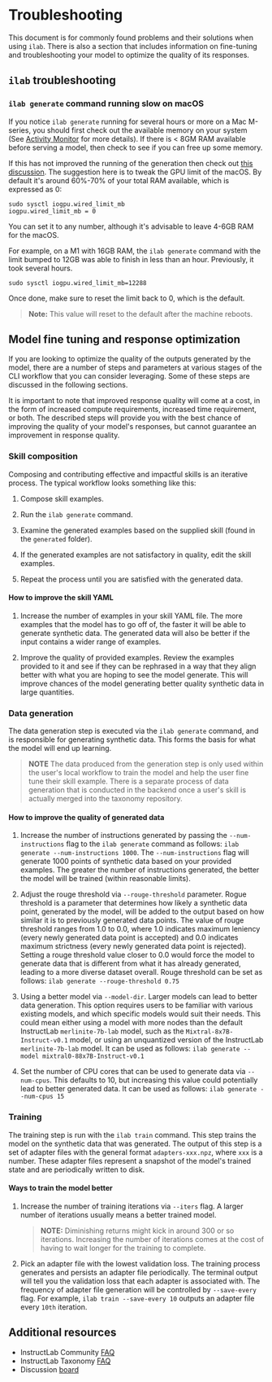 # Troubleshooting

This document is for commonly found problems and their solutions when using `ilab`. There is also a section that includes information on fine-tuning and troubleshooting your model to optimize the quality of its responses.

## `ilab` troubleshooting

### `ilab generate` command running slow on macOS

If you notice `ilab generate` running for several hours or more on a Mac M-series, you should first check out the available memory on your system (See [Activity Monitor](https://support.apple.com/en-ie/guide/activity-monitor/welcome/mac) for more details). If there is < 8GM RAM available before serving a model, then check to see if you can free up some memory.

If this has not improved the running of the generation then check out [this discussion](https://github.com/ggerganov/llama.cpp/discussions/2182#discussioncomment-7698315). The suggestion here is to tweak the GPU limit of the macOS. By default it's around 60%-70% of your total RAM available, which is expressed as 0:

```shell
sudo sysctl iogpu.wired_limit_mb
iogpu.wired_limit_mb = 0
```

You can set it to any number, although it's advisable to leave 4-6GB RAM for the macOS.

For example, on a M1 with 16GB RAM, the `ilab generate` command with the limit bumped to
12GB was able to finish in less than an hour. Previously, it took several hours.

```shell
sudo sysctl iogpu.wired_limit_mb=12288
```

Once done, make sure to reset the limit back to 0, which is the default.

> **Note:** This value will reset to the default after the machine reboots.

## Model fine tuning and response optimization

If you are looking to optimize the quality of the outputs generated by the model, there are a number of steps and parameters at various stages of the CLI workflow that you can consider leveraging. Some of these steps are discussed in the following sections.

It is important to note that improved response quality will come at a cost, in the form of increased compute requirements, increased time requirement, or both. The described steps will provide you with the best chance of improving the quality of your model's responses, but cannot guarantee an improvement in response quality.

### Skill composition

Composing and contributing effective and impactful skills is an iterative process. The typical workflow looks something like this:

1. Compose skill examples.

2. Run the `ilab generate` command.

3. Examine the generated examples based on the supplied skill (found in the `generated` folder).

4. If the generated examples are not satisfactory in quality, edit the skill examples.

5. Repeat the process until you are satisfied with the generated data.

#### How to improve the skill YAML

1. Increase the number of examples in your skill YAML file. The more examples that the model has to go off of, the faster it will be able to generate synthetic data. The generated data will also be better if the input contains a wider range of examples.

2. Improve the quality of provided examples. Review the examples provided to it and see if they can be rephrased in a way that they align better with what you are hoping to see the model generate. This will improve chances of the model generating better quality synthetic data in large quantities.

### Data generation

The data generation step is executed via the `ilab generate` command, and is responsible for generating synthetic data. This forms the basis for what the model will end up learning.

> **NOTE** The data produced from the generation step is only used within the user's local workflow to train the model and help the user fine tune their skill example. There is a separate process of data generation that is conducted in the backend once a user's skill is actually merged into the taxonomy repository.

#### How to improve the quality of generated data

1. Increase the number of instructions generated by passing the `--num-instructions` flag to the `ilab generate` command as follows: `ilab generate --num-instructions 1000`.
   The `--num-instructions` flag will generate 1000 points of synthetic data based on your provided examples. The greater the number of instructions generated, the better the model will be trained (within reasonable limits).

2. Adjust the rouge threshold via `--rouge-threshold` parameter. Rogue threshold is a parameter that determines how likely a synthetic data point, generated by the model, will be added to the output based on how similar it is to previously generated data points.
    The value of rouge threshold ranges from 1.0 to 0.0, where 1.0 indicates maximum leniency (every newly generated data point is accepted) and 0.0 indicates maximum strictness (every newly generated data point is rejected). Setting a rouge threshold value closer to 0.0 would force the model to generate data that is different from what it has already generated, leading to a more diverse dataset overall. Rouge threshold can be set as follows: `ilab generate --rouge-threshold 0.75`

3. Using a better model via `--model-dir`. Larger models can lead to better data generation. This option requires users to be familiar with various existing models, and which specific models would suit their needs. This could mean either using a model with more nodes than the default InstructLab `merlinite-7b-lab` model, such as the `Mixtral-8x7B-Instruct-v0.1` model, or using an unquantized version of the InstructLab `merlinite-7b-lab` model. It can be used as follows: `ilab generate --model mixtral0-88x7B-Instruct-v0.1`

4. Set the number of CPU cores that can be used to generate data via `--num-cpus`. This defaults to 10, but increasing this value could potentially lead to better generated data. It can be used as follows: `ilab generate --num-cpus 15`

### Training

The training step is run with the `ilab train` command. This step trains the model on the synthetic data that was generated. The output of this step is a set of adapter files with the general format `adapters-xxx.npz`, where `xxx` is a number. These adapter files represent a snapshot of the model's trained state and are periodically written to disk.

#### Ways to train the model better

1. Increase the number of training iterations via `--iters` flag. A larger number of iterations usually means a better trained model.

   >**NOTE:** Diminishing returns might kick in around 300 or so iterations. Increasing the number of iterations comes at the cost of having to wait longer for the training to complete.

2. Pick an adapter file with the lowest validation loss. The training process generates and persists an adapter file periodically. The terminal output will tell you the validation loss that each adapter is associated with. The frequency of adapter file generation will be controlled by `--save-every` flag. For example, `ilab train --save-every 10` outputs an adapter file every `10th` iteration.

## Additional resources

- InstructLab Community [FAQ](https://github.com/instructlab/community/blob/main/FAQ.md)
- InstructLab Taxonomy [FAQ](https://github.com/instructlab/taxonomy/discussions/538)
- Discussion [board](https://github.com/instructlab/instructlab/discussions)
